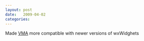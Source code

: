 ```yaml
---
layout: post
date:   2009-04-02
categories:
---
```

Made <a href="zvm/vma/">VMA</a> more compatible with newer versions of wxWidghets
